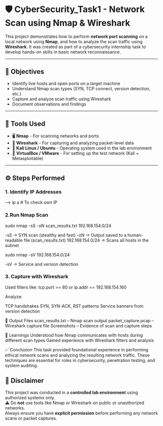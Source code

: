 # 🛡️ CyberSecurity_Task1 - Network Scan using Nmap & Wireshark

This project demonstrates how to perform **network port scanning** on a local network using **Nmap**, and how to analyze the scan traffic using **Wireshark**. It was created as part of a cybersecurity internship task to develop hands-on skills in basic network reconnaissance.

---

## 📌 Objectives

- Identify live hosts and open ports on a target machine
- Understand Nmap scan types (SYN, TCP connect, version detection, etc.)
- Capture and analyze scan traffic using Wireshark
- Document observations and findings

---

## 🧰 Tools Used

- 🖥️ **Nmap** - For scanning networks and ports  
- 🔎 **Wireshark** - For capturing and analyzing packet-level data  
- 🐧 **Kali Linux / Ubuntu** - Operating system used in the lab environment  
- 📡 **VirtualBox / VMware** - For setting up the test network (Kali + Metasploitable)

---

## ⚙️ Steps Performed

### 1. Identify IP Addresses

--> ip a    # To check own IP

### 2.Run Nmap Scan
   
sudo nmap -sS -oN scan_results.txt 192.168.154.0/24
   
  -sS → SYN scan (stealthy and fast)
  -oN → Output saved to a human-readable file (scan_results.txt)
   192.168.154.0/24 → Scans all hosts in the subnet

sudo nmap -sV 192.168.154.0/24
   
   -sV → Service and version detection  

### 3. Capture with Wireshark
Used filters like: tcp.port == 80 or ip.addr == 192.168.154.160

Analyze:

  TCP handshakes 
  SYN, SYN-ACK, RST patterns
  Service banners from version detection

📂 Output Files
     scan_results.txt – Nmap scan output
     packet_capture.pcap – Wireshark capture file
     Screenshots – Evidence of scan and capture steps

📘 Learnings
    Understood how Nmap communicates with hosts during different scan types
    Gained experience with Wireshark filters and analysis

✅ Conclusion
This task provided foundational experience in performing ethical network scans and analyzing the resulting network traffic. These techniques are essential for roles in cybersecurity, penetration testing, and system auditing.

## 🔐 Disclaimer

This project was conducted in a **controlled lab environment** using authorized systems only.  
⚠️ Do **not** use tools like Nmap or Wireshark on public or unauthorized networks.  
Always ensure you have **explicit permission** before performing any network scans or packet captures.

